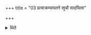 +++
title = "03 प्रत्याक्रम्यायतने स्रुचौ सादयित्वा"

+++

<details><summary>थिते</summary>

3. Having stepped back, having placed the two ladles on their place, he separates them with the two verses containing the word vāja.
</details>
